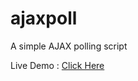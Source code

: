 ajaxpoll
========

A simple AJAX polling script

Live Demo : [Click Here](http://dhamaniasad.github.io/ajaxpoll/)

